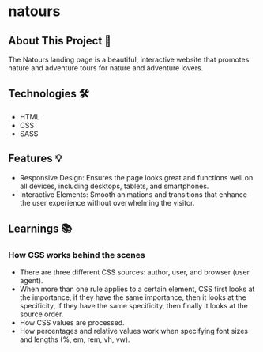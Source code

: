 # natours
## About This Project 🚀
The Natours landing page is a beautiful, interactive website that promotes nature and adventure tours for nature and adventure lovers.

## Technologies 🛠️
- HTML
- CSS
- SASS

## Features 💡
- Responsive Design: Ensures the page looks great and functions well on all devices, including desktops, tablets, and smartphones.
- Interactive Elements: Smooth animations and transitions that enhance the user experience without overwhelming the visitor.

## Learnings 📚
### How CSS works behind the scenes
- There are three different CSS sources: author, user, and browser (user agent).
- When more than one rule applies to a certain element, CSS first looks at the importance, if they have the same importance, then it looks at the specificity, if they have the same specificity, then finally it looks at the source order.
- How CSS values are processed.
- How percentages and relative values work when specifying font sizes and lengths (%, em, rem, vh, vw).
